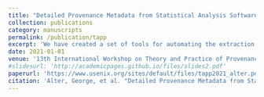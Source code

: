 ```yaml
---
title: "Detailed Provenance Metadata from Statistical Analysis Software:{TaPP} Applications Track"
collection: publications
category: manuscripts
permalink: /publication/tapp
excerpt: 'We have created a set of tools for automating the extraction of fine-grained provenance from statistical analysis software used for data management. Our tools create metadata about steps within programs and variables (columns) within data-frames in a way consistent with the ProvONE extension of the PROV model.'
date: 2021-01-01
venue: '13th International Workshop on Theory and Practice of Provenance (TaPP 2021)'
#slidesurl: 'http://academicpages.github.io/files/slides2.pdf'
paperurl: 'https://www.usenix.org/sites/default/files/tapp2021_alter.pdf'
citation: 'Alter, George, et al. "Detailed Provenance Metadata from Statistical Analysis Software:{TaPP} Applications Track." 13th International Workshop on Theory and Practice of Provenance (TaPP 2021). 2021.'
---
```


